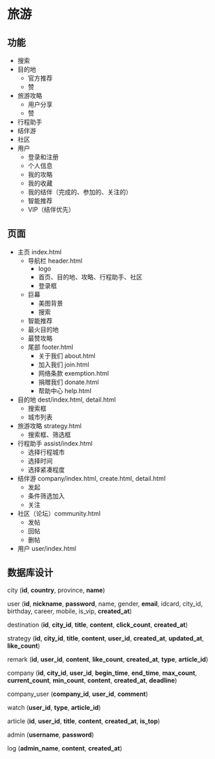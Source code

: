 # 旅游
## 功能
- 搜索
- 目的地
	- 官方推荐
	- 赞
- 旅游攻略
	- 用户分享
	- 赞
- 行程助手
- 结伴游
- 社区
- 用户
	- 登录和注册
	- 个人信息
	- 我的攻略
	- 我的收藏
	- 我的结伴（完成的、参加的、关注的）
	- 智能推荐
	- VIP（结伴优先）

## 页面
- 主页 index.html
	- 导航栏 header.html
		- logo
		- 首页、目的地、攻略、行程助手、社区
		- 登录框
	- 巨幕
		- 美图背景
		- 搜索
	- 智能推荐
	- 最火目的地
	- 最赞攻略
	- 尾部 footer.html
		- 关于我们 about.html
		- 加入我们 join.html
		- 网络条款 exemption.html
		- 捐赠我们 donate.html
		- 帮助中心 help.html
- 目的地 dest/index.html, detail.html
	- 搜索框
	- 城市列表
- 旅游攻略 strategy.html
	- 搜索框、筛选框
- 行程助手 assist/index.html
	- 选择行程城市
	- 选择时间
	- 选择紧凑程度
- 结伴游 company/index.html, create.html, detail.html
	- 发起
	- 条件筛选加入
	- 关注
- 社区（论坛）community.html
	- 发帖
	- 回帖
	- 删帖
- 用户 user/index.html


## 数据库设计

city (**id**, **country**, province, **name**)

user (**id**, **nickname**, **password**, name, gender, **email**, idcard, city\_id, birthday, career, mobile, is\_vip, **created_at**)

destination (**id**, **city_id**, **title**, **content**, **click_count**, **created_at**)

strategy (**id**, **city_id**, **title**, **content**, **user_id**, **created_at**, **updated_at**, **like_count**)

remark (**id**, **user_id**, **content**, **like_count**,  **created_at**, **type**, **article_id**)

company (**id**, **city_id**, **user_id**, **begin_time**, **end_time**, **max_count**, **current_count**, **min_count**, **content**, **created_at**, **deadline**)

company\_user (**company_id**, **user_id**, **comment**)

watch (**user_id**, **type**, **article_id**)

article (**id**, **user_id**, **title**, **content**, **created_at**, **is_top**)

admin (**username**, **password**)

log (**admin_name**, **content**, **created_at**)

